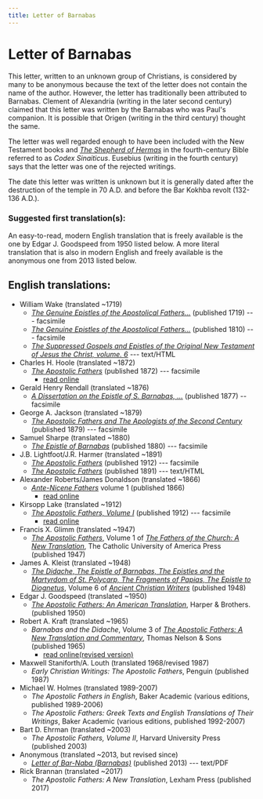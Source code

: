 ```yaml
---
title: Letter of Barnabas
---
```


# Letter of Barnabas

This letter, written to an unknown group of Christians, is considered by many to be anonymous because the text of the letter does not contain the name of the author. However, the letter has traditionally been attributed to Barnabas. Clement of Alexandria (writing in the later second century) claimed that this letter was written by the Barnabas who was Paul's companion.  It is possible that Origen (writing in the third century) thought the same.

The letter was well regarded enough to have been included with the New Testament books and [*The Shepherd of Hermas*](shepherdofhermas.html) in the fourth-century Bible referred to as *Codex Sinaiticus*. Eusebius (writing in the fourth century) says that the letter was one of the rejected writings.

The date this letter was written is unknown but it is generally dated after the destruction of the temple in 70 A.D. and before the Bar Kokhba revolt (132-136 A.D.).

### Suggested first translation(s):

An easy-to-read, modern English translation that is freely available is the one by Edgar J. Goodspeed from 1950 listed below. A more literal translation that is also in modern English and freely available is the anonymous one from 2013 listed below.



## English translations:
* William Wake (translated ~1719)
  * [*The Genuine Epistles of the Apostolical Fathers...*](https://archive.org/details/genuineepistleso1719wake) (published 1719) --- facsimile
  * [*The Genuine Epistles of the Apostolical Fathers...*](https://archive.org/details/genuineepistleso01wake) (published 1810) --- facsimile
  * [*The Suppressed Gospels and Epistles of the Original New Testament of Jesus the Christ, volume. 6*](http://www.gutenberg.org/ebooks/6512) --- text/HTML
* Charles H. Hoole (translated ~1872)
  * [*The Apostolic Fathers*](https://archive.org/details/apostolicfather00hoolgoog) (published 1872) --- facsimile
    * [read online](http://earlychristianwritings.com/text/barnabas-hoole.html)
* Gerald Henry Rendall (translated ~1876)
  * [*A Dissertation on the Epistle of S. Barnabas, ...*](https://archive.org/details/adissertationon00cunngoog) (published 1877) -- facsimile
* George A. Jackson (translated ~1879)
  * [*The Apostolic Fathers and The Apologists of the Second Century*](https://archive.org/details/theapostolicfath00jackuoft) (published 1879) --- facsimile
* Samuel Sharpe (translated ~1880)
  * [*The Epistle of Barnabas*](https://archive.org/details/epistleofbarnaba00barn) (published 1880) --- facsimile
* J.B. Lightfoot/J.R. Harmer (translated ~1891)
  * [*The Apostolic Fathers*](https://archive.org/details/a590752000clemuoft) (published 1912) --- facsimile
  * [*The Apostolic Fathers*](http://www.katapi.org.uk/ApostolicFathers/ApFathers-Contents.html) (published 1891) --- text/HTML
* Alexander Roberts/James Donaldson (translated ~1866)
  * [*Ante-Nicene Fathers*](anf.html) volume 1 (published 1866)
    * [read online](http://www.ccel.org/ccel/schaff/anf01.vi.i.html)
* Kirsopp Lake (translated ~1912)
  * [*The Apostolic Fathers, Volume I*](https://archive.org/details/apostolicfathers01lake) (published 1912) --- facsimile
    * [read online](http://earlychristianwritings.com/text/barnabas-lake.html)
* Francis X. Glimm (translated ~1947)
  * [*The Apostolic Fathers*](https://archive.org/details/in.ernet.dli.2015.58476), Volume 1 of [*The Fathers of the Church: A New Translation*](fathersofthechurch.html), The Catholic University of America Press (published 1947)
* James A. Kleist (translated ~1948)
  * [*The Didache, The Epistle of Barnabas, The Epistles and the Martyrdom of St. Polycarp, The Fragments of Papias, The Epistle to Diognetus*](ancientchristianwriters_6.html), Volume 6 of [*Ancient Christian Writers*](ancientchristianwriters.html) (published 1948)
* Edgar J. Goodspeed (translated ~1950)
  * [*The Apostolic Fathers: An American Translation*](goodspeedapostolicfathers.html), Harper & Brothers. (published 1950)
* Robert A. Kraft (translated ~1965)
  * *Barnabas and the Didache*, Volume 3 of [*The Apostolic Fathers: A New Translation and Commentary*](apostolicfathersnewtranslationandcommentary.html), Thomas Nelson & Sons (published 1965)
    * [read online(revised version)](http://ccat.sas.upenn.edu/rak/publics/barn/barndidintro.htm)
* Maxwell Staniforth/A. Louth (translated 1968/revised 1987)
  * *Early Christian Writings: The Apostolic Fathers*, Penguin (published 1987)
* Michael W. Holmes (translated 1989-2007)
  * *The Apostolic Fathers in English*, Baker Academic (various editions, published 1989-2006)
  * *The Apostolic Fathers: Greek Texts and English Translations of Their Writings*, Baker Academic (various editions, published 1992-2007)
* Bart D. Ehrman (translated ~2003)
  * *The Apostolic Fathers, Volume II*, Harvard University Press (published 2003)
* Anonymous (translated ~2013, but revised since)
  * [*Letter of Bar-Naba (Barnabas)*](http://www.biblicalaudio.com/text/barnabas.pdf) (published 2013) --- text/PDF
* Rick Brannan (translated ~2017)
  * *The Apostolic Fathers: A New Translation*, Lexham Press (published 2017)
